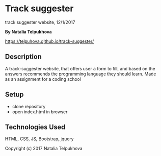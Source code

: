 # Track suggester

track suggester website, 12/1/2017

**By Natalia Telpukhova**

https://telpuhova.github.io/track-suggester/

## Description

A track-suggester website, that offers user a form to fill, and based on the answers recommends the programming language they should learn. Made as an assignment for a coding school

## Setup

* clone repository
* open index.html in browser

## Technologies Used

HTML, CSS, JS, Bootstrap, jquery

Copyright (c) 2017 Natalia Telpukhova
